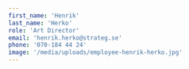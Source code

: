```yaml
---
first_name: 'Henrik'
last_name: 'Herko'
role: 'Art Director'
email: 'henrik.herko@strateg.se'
phone: '070-184 44 24'
image: '/media/uploads/employee-henrik-herko.jpg'
---
```

